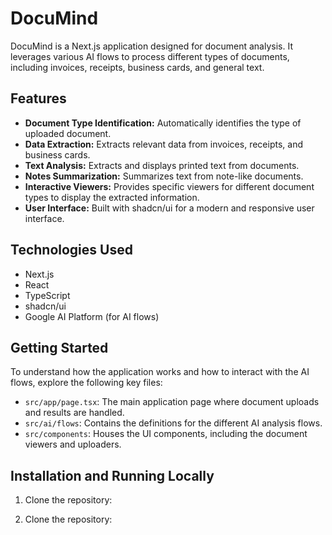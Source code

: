 # DocuMind

DocuMind is a Next.js application designed for document analysis. It leverages various AI flows to process different types of documents, including invoices, receipts, business cards, and general text.

## Features

- **Document Type Identification:** Automatically identifies the type of uploaded document.
- **Data Extraction:** Extracts relevant data from invoices, receipts, and business cards.
- **Text Analysis:** Extracts and displays printed text from documents.
- **Notes Summarization:** Summarizes text from note-like documents.
- **Interactive Viewers:** Provides specific viewers for different document types to display the extracted information.
- **User Interface:** Built with shadcn/ui for a modern and responsive user interface.

## Technologies Used

- Next.js
- React
- TypeScript
- shadcn/ui
- Google AI Platform (for AI flows)

## Getting Started

To understand how the application works and how to interact with the AI flows, explore the following key files:

- `src/app/page.tsx`: The main application page where document uploads and results are handled.
- `src/ai/flows`: Contains the definitions for the different AI analysis flows.
- `src/components`: Houses the UI components, including the document viewers and uploaders.

## Installation and Running Locally

1. Clone the repository:



1. Clone the repository:


